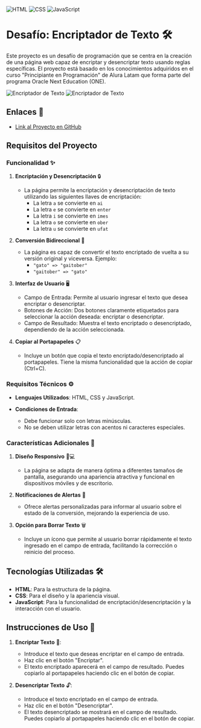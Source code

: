 ![HTML](https://img.shields.io/badge/-HTML-red?style=flat-square&logo=html5&logoColor=white) ![CSS](https://img.shields.io/badge/-CSS-blue?style=flat-square&logo=css3&logoColor=white) ![JavaScript](https://img.shields.io/badge/-JavaScript-yellow?style=flat-square&logo=javascript&logoColor=white)

# Desafío: Encriptador de Texto 🛠️

Este proyecto es un desafío de programación que se centra en la creación de una página web capaz de encriptar y desencriptar texto usando reglas específicas. El proyecto está basado en los conocimientos adquiridos en el curso "Principiante en Programación" de Alura Latam que forma parte del programa Oracle Next Education (ONE).

<img src="https://github.com/user-attachments/assets/cbc74bb9-ff9b-48c0-8b7a-ddfa6f843cc1" alt="Encriptador de Texto">

<img src="https://github.com/user-attachments/assets/135db6ed-38e9-421f-b086-2fedb99018c5" alt="Encriptador de Texto">

## Enlaces 🔗

- [Link al Proyecto en GitHub](https://lucasmedinamdz.github.io/encriptador-de-texto/)

## Requisitos del Proyecto

### Funcionalidad ✨

1. **Encriptación y Desencriptación** 🔒
   - La página permite la encriptación y desencriptación de texto utilizando las siguientes llaves de encriptación:
     - La letra `a` se convierte en `ai`
     - La letra `e` se convierte en `enter`
     - La letra `i` se convierte en `imes`
     - La letra `o` se convierte en `ober`
     - La letra `u` se convierte en `ufat`

2. **Conversión Bidireccional** 🔄
   - La página es capaz de convertir el texto encriptado de vuelta a su versión original y viceversa. Ejemplo:
     - `"gato" => "gaitober"`
     - `"gaitober" => "gato"`

3. **Interfaz de Usuario** 🖥️
   - Campo de Entrada: Permite al usuario ingresar el texto que desea encriptar o desencriptar.
   - Botones de Acción: Dos botones claramente etiquetados para seleccionar la acción deseada: encriptar o desencriptar.
   - Campo de Resultado: Muestra el texto encriptado o desencriptado, dependiendo de la acción seleccionada.

4. **Copiar al Portapapeles** 📋
   - Incluye un botón que copia el texto encriptado/desencriptado al portapapeles. Tiene la misma funcionalidad que la acción de copiar (Ctrl+C).

### Requisitos Técnicos ⚙️

- **Lenguajes Utilizados**: HTML, CSS y JavaScript.
  
- **Condiciones de Entrada**:
  - Debe funcionar solo con letras minúsculas.
  - No se deben utilizar letras con acentos ni caracteres especiales.

### Características Adicionales 🌟

1. **Diseño Responsivo** 📱💻
   - La página se adapta de manera óptima a diferentes tamaños de pantalla, asegurando una apariencia atractiva y funcional en dispositivos móviles y de escritorio.
     
2. **Notificaciones de Alertas** 🔔
   - Ofrece alertas personalizadas para informar al usuario sobre el estado de la conversión, mejorando la experiencia de uso.
     
3. **Opción para Borrar Texto** 🗑️
   - Incluye un ícono que permite al usuario borrar rápidamente el texto ingresado en el campo de entrada, facilitando la corrección o reinicio del proceso.

## Tecnologías Utilizadas 🛠️

- **HTML**: Para la estructura de la página.
- **CSS**: Para el diseño y la apariencia visual.
- **JavaScript**: Para la funcionalidad de encriptación/desencriptación y la interacción con el usuario.

## Instrucciones de Uso 📝

1. **Encriptar Texto** 🔐:
   - Introduce el texto que deseas encriptar en el campo de entrada.
   - Haz clic en el botón "Encriptar".
   - El texto encriptado aparecerá en el campo de resultado. Puedes copiarlo al portapapeles haciendo clic en el botón de copiar.

2. **Desencriptar Texto** 🔓:
   - Introduce el texto encriptado en el campo de entrada.
   - Haz clic en el botón "Desencriptar".
   - El texto desencriptado se mostrará en el campo de resultado. Puedes copiarlo al portapapeles haciendo clic en el botón de copiar.
